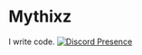 # Mythixz
I write code.              [![Discord Presence](https://lanyard.cnrad.dev/api/661916633958318090)](https://discord.com/users/661916633958318090)
